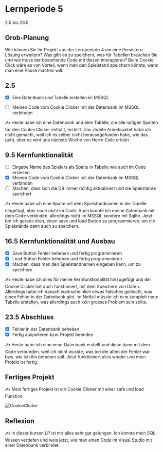 # Lernperiode 5

2.5 bis 23.5

## Grob-Planung

Wie können Sie Ihr Projekt aus der Lernperiode 4 um eine Persistenz-Lösung erweitern? Was gibt es zu speichern, was für Tabellen brauchen Sie und wie muss der bestehende Code mit diesen interagieren?
Beim Cookie Click wäre es von Vorteil, wenn man den Spielstand speichern könnte, wenn man eine Pause machen will.

## 2.5

- [x] Eine Datenbank und Tabelle erstellen im MSSQL
- [ ] Meinen Code vom Cookie Clicker mit der Datenbank im MSSQL verbinden


✍️ Heute habe ich eine Datenbank und eine Tabelle, die alle nötigen Spalten für den Cookie Clicker enthält, erstellt. Das Zweite Arbeitspaket habe ich nicht gemacht, weil ich es selber nicht herausegefunden habe, wie das geht, aber es wird uns nächste Woche von Herrn Colic erklärt.


## 9.5 Kernfunktionalität

- [ ] Eingabe Name des Spielers als Spalte in Tabelle wie auch im Code erstellen
- [x] Meinen Code vom Cookie Clicker mit der Datenbank im MSSQL verbinden
- [ ] Machen, dass sich die DB immer richtig aktualisiert und die Spielstände speichert

✍️ Heute habe ich eine Spalte mit dem Spielstandnamen in die Tabelle eingefügt, aber noch nicht im Code.
Auch konnte ich meine Datenbank mit dem Code verbinden, allerdings nicht im MSSQL sondern mit Sqlite.
Jetzt bin ich gerade dran, einen save und load Button zu programmieren, um die Spielstände dann auch zu speichern.

## 16.5 Kernfunktionalität und Ausbau

- [x] Save Button Fehler beheben und fertig programmieren
- [x] Load Button Fehler beheben und fertig programmieren
- [x] Machen, dass man den Spielstandnamen eingeben kann, um zu speichern

✍️ Heute habe ich alles für meine Kernfunktionalität hinzugefügt und der Cookie Clicker hat auch funktioniert, mit dem Speichern von Daten. Allerdings habe ich danach wahrscheinlich etwas Falsches gelöscht, was einen Fehler in der Datenbank gibt. Im Notfall müsste ich eine komplett neue Tabelle erstellen, was allerdings auch kein grosses Problem sein sollte.

## 23.5 Abschluss

- [x] Fehler in der Datenbank beheben
- [x] Fertig auspolieren bzw. Projekt beenden

✍️ Heute habe ich eine neue Datenbank erstellt und diese dann mit dem Code verbunden, weil ich nicht wusste, was bei der alten der Fehler war bzw. wie ich ihn beheben soll. Jetzt funktioniert alles wieder und mein Projekt ist fertig.


## Fertiges Projekt

✍️ Mein fertiges Projekt ist ein Cookie Clicker mit einer safe und load Funktion.

![CookieClicker](https://github.com/user-attachments/assets/1ed13f61-af38-45c5-90b5-c8a5891440d8)


## Reflexion

✍️ In dieser kurzen LP ist mir alles sehr gut gelungen. Ich konnte mein SQL Wissen vertiefen und weis jetzt, wie man einen Code im Visual Studio mit einer Datenbank verbindet.
